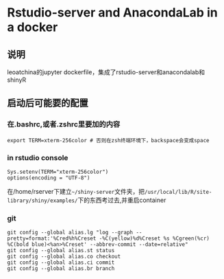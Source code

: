 # Rstudio-server and AnacondaLab in a docker
## 说明
leoatchina的jupyter dockerfile，集成了rstudio-server和anacondalab和shinyR
## 启动后可能要的配置 
### 在.bashrc,或者.zshrc里要加的内容
```
export TERM=xterm-256color # 否则在zsh终端环境下，backspace会变成space
```
### in rstudio console
```
Sys.setenv(TERM="xterm-256color")
options(encoding = "UTF-8")
```

在/home/rserver下建立`~/shiny-server`文件夹，把`/usr/local/lib/R/site-library/shiny/examples/`下的东西考过去,并重启container


### git
```
git config --global alias.lg "log --graph --pretty=format:'%Cred%h%Creset -%C(yellow)%d%Creset %s %Cgreen(%cr) %C(bold blue)<%an>%Creset' --abbrev-commit --date=relative" 
git config --global alias.st status
git config --global alias.co checkout
git config --global alias.ci commit
git config --global alias.br branch
```
